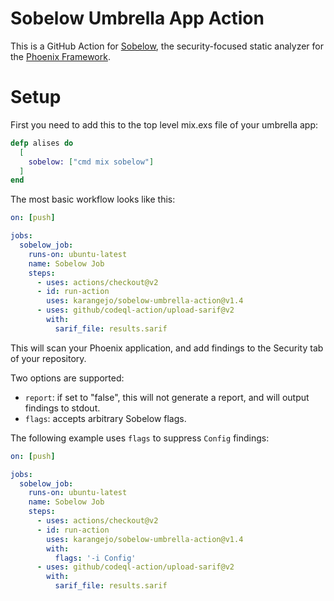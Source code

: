 # Sobelow Umbrella App Action

This is a GitHub Action for [Sobelow](https://github.com/nccgroup/sobelow), the security-focused static analyzer for the [Phoenix Framework](https://www.phoenixframework.org/).

# Setup

First you need to add this to the top level mix.exs file of your umbrella app:

```elixir
defp alises do
  [
    sobelow: ["cmd mix sobelow"]
  ]
end

```

The most basic workflow looks like this:

```yaml
on: [push]

jobs:
  sobelow_job:
    runs-on: ubuntu-latest
    name: Sobelow Job
    steps:
      - uses: actions/checkout@v2
      - id: run-action
        uses: karangejo/sobelow-umbrella-action@v1.4
      - uses: github/codeql-action/upload-sarif@v2
        with:
          sarif_file: results.sarif
```

This will scan your Phoenix application, and add findings to the Security tab of your repository. 

Two options are supported:

* `report`: if set to "false", this will not generate a report, and will output findings to stdout. 
* `flags`: accepts arbitrary Sobelow flags.

The following example uses `flags` to suppress `Config` findings:

```yaml
on: [push]

jobs:
  sobelow_job:
    runs-on: ubuntu-latest
    name: Sobelow Job
    steps:
      - uses: actions/checkout@v2
      - id: run-action
        uses: karangejo/sobelow-umbrella-action@v1.4
        with:
          flags: '-i Config'
      - uses: github/codeql-action/upload-sarif@v2
        with:
          sarif_file: results.sarif
```